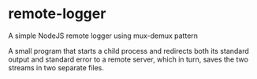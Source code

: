 # remote-logger
A simple NodeJS remote logger using mux-demux pattern

A small program that starts a child process and redirects both its standard output and standard error to a remote server, which in turn, saves the two streams in two separate files.